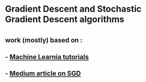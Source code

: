 # Gradient Descent and Stochastic Gradient Descent algorithms
#
## work (mostly) based on :
## - [Machine Learnia tutorials](https://machinelearnia.com/descente-de-gradient/)
## - [Medium article on SGD](https://medium.com/@lope.ai/multivariate-linear-regression-from-scratch-in-python-5c4f219be6a)
